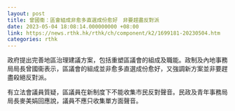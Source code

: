 ```yaml
---
layout: post
title: 曾國衞：區會組成非愈多直選成份愈好　非要趕盡反對派
date: 2023-05-04 18:08:14.000000000 +08:00
link: https://news.rthk.hk/rthk/ch/component/k2/1699181-20230504.htm
categories: rthk
---
```


政府提出完善地區治理建議方案，包括重塑區議會的組成及職能。政制及內地事務局局長曾國衞表示，區議會的組成並非愈多直選成份愈好，又強調新方案並非要趕盡殺絕反對派。

有立法會議員質疑，區議員在新制度下不能收集市民反對聲音。民政及青年事務局局長麥美娟回應說，議員不應只收集單方面聲音。
